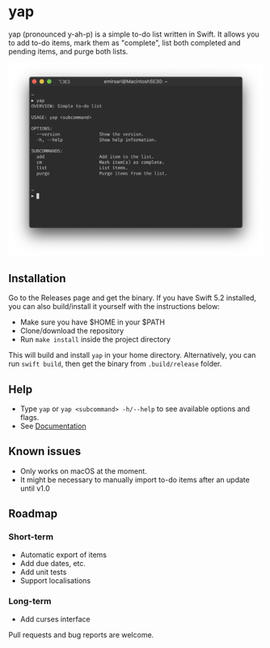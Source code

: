 # yap

yap (pronounced y-ah-p) is a simple to-do list written in Swift. It allows you to add to-do 
items, mark them as "complete", list both completed and pending items, and purge both 
lists.

![Main](.github/main.png)

## Installation

Go to the Releases page and get the binary. If you have Swift 5.2 installed, you can also
build/install it yourself with the instructions below:

* Make sure you have $HOME in your $PATH
* Clone/download the repository
* Run `make install` inside the project directory

This will build and install `yap` in your home directory. Alternatively, you can run
`swift build`, then get the binary from `.build/release` folder.

## Help

* Type `yap` or `yap <subcommand> -h/--help` to see available options and flags.
* See [Documentation](Documentation.md)

## Known issues

* Only works on macOS at the moment.
* It might be necessary to manually import to-do items after an update until v1.0

## Roadmap

### Short-term

* Automatic export of items
* Add due dates, etc.
* Add unit tests
* Support localisations

### Long-term

* Add curses interface

Pull requests and bug reports are welcome.
